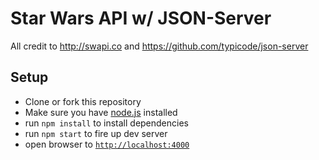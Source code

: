 # Star Wars API w/ JSON-Server
All credit to http://swapi.co and https://github.com/typicode/json-server

## Setup
- Clone or fork this repository
- Make sure you have [node.js](https://nodejs.org/) installed
- run `npm install` to install dependencies
- run `npm start` to fire up dev server
- open browser to [`http://localhost:4000`](http://localhost:4000)